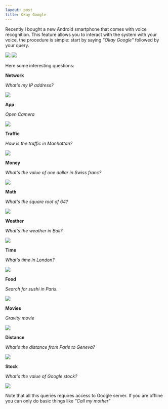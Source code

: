 ```yaml
---
layout: post
title: Okay Google
---
```


Recently I bought a new Android smartphone that comes with voice recognition. This feature allows you to interact with the system with your voice, the procedure is simple: start by saying _"Okay Google"_ followed by your query.

![](/images/20131103-android_screenshot_okaygoogle.png) ![](/images/20131103-android_screenshot_okaygoogleresult.png)

Here some interesting questions:

**Network**

_What's my IP address?_

![](/images/20131103-android_screenshot_myIPaddress.png)

**App**

_Open Camera_ 

![](/images/20131103-android_screenshot_opencamera.png)

**Traffic**

_How is the traffic in Manhattan?_

![](/images/20131103-android_screenshot_trafficmanhattan.png)

**Money**

_What's the value of one dollar in Swiss franc?_

![](/images/20131103-android_screenshot_moneyconvertion.png)

**Math**

_What's the square root of 64?_

![](/images/20131103-android_screenshot_squareroot64.png)

**Weather**

_What's the weather in Bali?_

![](/images/20131103-android_screenshot_wheaterinbali.png)

**Time**

_What's time in London?_

![](/images/20131103-android_screenshot_timeinlondon.png)

**Food**

_Search for sushi in Paris._

![](/images/20131103-android_screenshot_sushiparis.png)

**Movies**

_Gravity movie_

![](/images/20131103-android_screenshot_gravitymovie.png)

**Distance**

_What's the distance from Paris to Geneva?_

![](/images/20131103-android_screenshot_parisgenova.png)

**Stock**

_What's the value of Google stock?_

![](/images/20131103-android_screenshot_googlestock.png)

Note that all this queries requires access to Google server. If you are offline you can only do basic things like _"Call my mother"_

